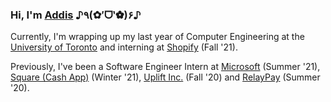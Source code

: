 ### Hi, I'm [Addis](https://addis.world) ♪٩(✿′ᗜ‵✿)۶♪

Currently, I'm wrapping up my last year of Computer Engineering at the [University of Toronto](https://www.engineering.utoronto.ca/) and interning at [Shopify](https://shopify.com) (Fall '21).

Previously, I've been a Software Engineer Intern at [Microsoft](https://microsoft.com) (Summer '21), [Square (Cash App)](https://cash.app) (Winter '21), [Uplift Inc.](https://uplift.com) (Fall '20) and [RelayPay](https://relaypay.io) (Summer '20). 
